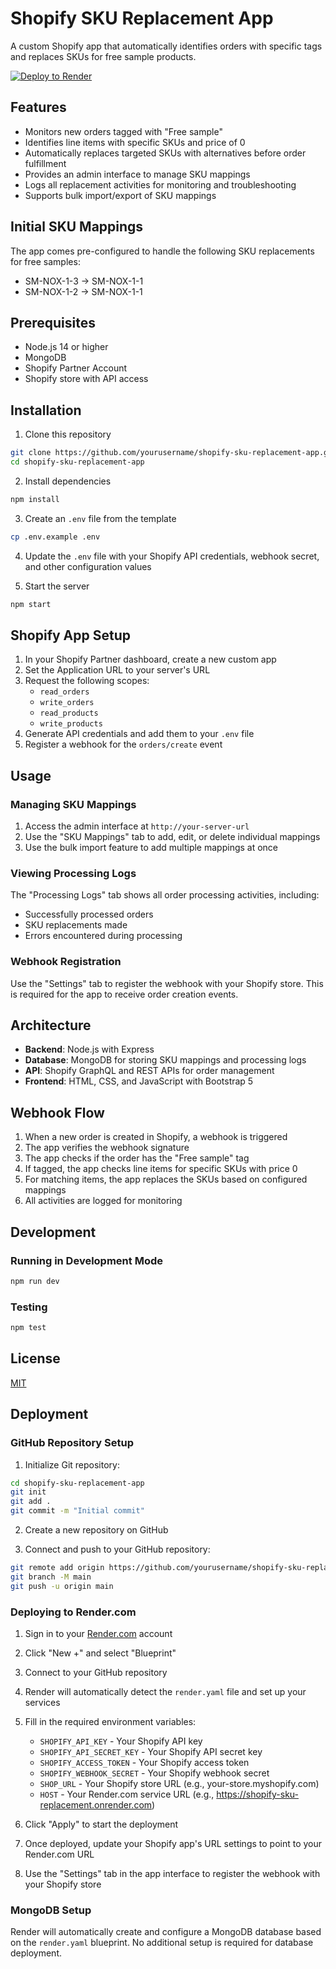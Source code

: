 # Shopify SKU Replacement App

A custom Shopify app that automatically identifies orders with specific tags and replaces SKUs for free sample products.

[![Deploy to Render](https://render.com/images/deploy-to-render-button.svg)](https://render.com/deploy)

## Features

- Monitors new orders tagged with "Free sample"
- Identifies line items with specific SKUs and price of 0
- Automatically replaces targeted SKUs with alternatives before order fulfillment
- Provides an admin interface to manage SKU mappings
- Logs all replacement activities for monitoring and troubleshooting
- Supports bulk import/export of SKU mappings

## Initial SKU Mappings

The app comes pre-configured to handle the following SKU replacements for free samples:
- SM-NOX-1-3 → SM-NOX-1-1
- SM-NOX-1-2 → SM-NOX-1-1

## Prerequisites

- Node.js 14 or higher
- MongoDB
- Shopify Partner Account
- Shopify store with API access

## Installation

1. Clone this repository
```bash
git clone https://github.com/yourusername/shopify-sku-replacement-app.git
cd shopify-sku-replacement-app
```

2. Install dependencies
```bash
npm install
```

3. Create an `.env` file from the template
```bash
cp .env.example .env
```

4. Update the `.env` file with your Shopify API credentials, webhook secret, and other configuration values

5. Start the server
```bash
npm start
```

## Shopify App Setup

1. In your Shopify Partner dashboard, create a new custom app
2. Set the Application URL to your server's URL
3. Request the following scopes:
   - `read_orders`
   - `write_orders`
   - `read_products`
   - `write_products`
4. Generate API credentials and add them to your `.env` file
5. Register a webhook for the `orders/create` event

## Usage

### Managing SKU Mappings

1. Access the admin interface at `http://your-server-url`
2. Use the "SKU Mappings" tab to add, edit, or delete individual mappings
3. Use the bulk import feature to add multiple mappings at once

### Viewing Processing Logs

The "Processing Logs" tab shows all order processing activities, including:
- Successfully processed orders
- SKU replacements made
- Errors encountered during processing

### Webhook Registration

Use the "Settings" tab to register the webhook with your Shopify store. This is required for the app to receive order creation events.

## Architecture

- **Backend**: Node.js with Express
- **Database**: MongoDB for storing SKU mappings and processing logs
- **API**: Shopify GraphQL and REST APIs for order management
- **Frontend**: HTML, CSS, and JavaScript with Bootstrap 5

## Webhook Flow

1. When a new order is created in Shopify, a webhook is triggered
2. The app verifies the webhook signature
3. The app checks if the order has the "Free sample" tag
4. If tagged, the app checks line items for specific SKUs with price 0
5. For matching items, the app replaces the SKUs based on configured mappings
6. All activities are logged for monitoring

## Development

### Running in Development Mode

```bash
npm run dev
```

### Testing

```bash
npm test
```

## License

[MIT](LICENSE)

## Deployment

### GitHub Repository Setup

1. Initialize Git repository:
```bash
cd shopify-sku-replacement-app
git init
git add .
git commit -m "Initial commit"
```

2. Create a new repository on GitHub

3. Connect and push to your GitHub repository:
```bash
git remote add origin https://github.com/yourusername/shopify-sku-replacement-app.git
git branch -M main
git push -u origin main
```

### Deploying to Render.com

1. Sign in to your [Render.com](https://render.com) account

2. Click "New +" and select "Blueprint"

3. Connect to your GitHub repository

4. Render will automatically detect the `render.yaml` file and set up your services

5. Fill in the required environment variables:
   - `SHOPIFY_API_KEY` - Your Shopify API key
   - `SHOPIFY_API_SECRET_KEY` - Your Shopify API secret key
   - `SHOPIFY_ACCESS_TOKEN` - Your Shopify access token
   - `SHOPIFY_WEBHOOK_SECRET` - Your Shopify webhook secret
   - `SHOP_URL` - Your Shopify store URL (e.g., your-store.myshopify.com)
   - `HOST` - Your Render.com service URL (e.g., https://shopify-sku-replacement.onrender.com)

6. Click "Apply" to start the deployment

7. Once deployed, update your Shopify app's URL settings to point to your Render.com URL

8. Use the "Settings" tab in the app interface to register the webhook with your Shopify store

### MongoDB Setup

Render will automatically create and configure a MongoDB database based on the `render.yaml` blueprint. No additional setup is required for database deployment.
